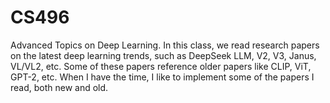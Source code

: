 # CS496
Advanced Topics on Deep Learning. In this class, we read research papers on the latest deep learning trends, such as DeepSeek LLM, V2, V3, Janus, VL/VL2, etc. Some of these papers reference older papers like CLIP, ViT, GPT-2, etc. When I have the time, I like to implement some of the papers I read, both new and old.
